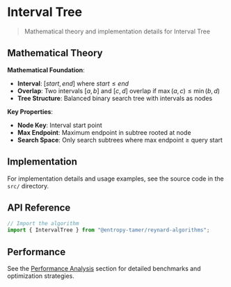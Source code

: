 # Interval Tree

> Mathematical theory and implementation details for Interval Tree

## Mathematical Theory

**Mathematical Foundation**:

- **Interval**: $[start, end]$ where $start \leq end$
- **Overlap**: Two intervals $[a, b]$ and $[c, d]$ overlap if $\max(a, c) \leq \min(b, d)$
- **Tree Structure**: Balanced binary search tree with intervals as nodes

**Key Properties**:

- **Node Key**: Interval start point
- **Max Endpoint**: Maximum endpoint in subtree rooted at node
- **Search Space**: Only search subtrees where max endpoint ≥ query start

## Implementation

For implementation details and usage examples, see the source code in the `src/` directory.

## API Reference

```typescript
// Import the algorithm
import { IntervalTree } from "@entropy-tamer/reynard-algorithms";
```

## Performance

See the [Performance Analysis](../performance/) section for detailed benchmarks and optimization strategies.
